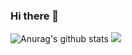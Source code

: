 ### Hi there 👋
![Anurag's github stats](https://github-readme-stats.vercel.app/api?username=karta13373580&theme=vue-dark)
![](https://img.shields.io/badge/%E6%92%B0%E5%AF%AB%E5%B7%A5%E5%85%B7-Vs%20code-blue)


<!--
**karta13373580/karta13373580** is a ✨ _special_ ✨ repository because its `README.md` (this file) appears on your GitHub profile.

Here are some ideas to get you started:

- 🔭 I’m currently working on ...
- 🌱 I’m currently learning ...
- 👯 I’m looking to collaborate on ...
- 🤔 I’m looking for help with ...
- 💬 Ask me about ...
- 📫 How to reach me: ...
- 😄 Pronouns: ...
- ⚡ Fun fact: ...
-->

